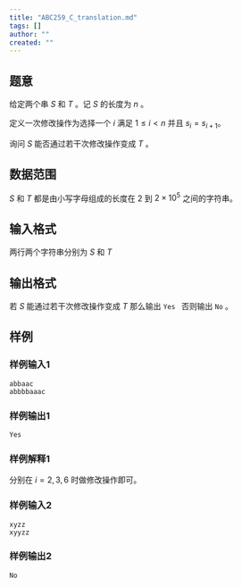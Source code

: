```yaml
---
title: "ABC259_C_translation.md"
tags: []
author: ""
created: ""
---
```


## 题意

给定两个串 $S$ 和 $T$ 。记 $S$ 的长度为 $n$ 。

定义一次修改操作为选择一个 $i$ 满足 $1 \leq i < n$ 并且 $s_i=s_{i+1}$。  

询问 $S$ 能否通过若干次修改操作变成 $T$ 。

## 数据范围

$S$ 和 $T$ 都是由小写字母组成的长度在 $2$ 到 $2 \times 10^5$ 之间的字符串。

## 输入格式

两行两个字符串分别为 $S$ 和 $T$ 

## 输出格式

若 $S$ 能通过若干次修改操作变成 $T$ 那么输出 ```Yes ``` 否则输出 ``` No ``` 。

## 样例

### 样例输入1

```
abbaac
abbbbaaac
```

### 样例输出1

```
Yes
```

### 样例解释1

分别在 $i=2,3,6$ 时做修改操作即可。

### 样例输入2

```
xyzz
xyyzz
```

### 样例输出2

```
No
```

# 

